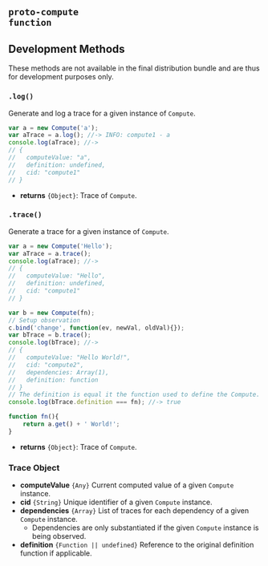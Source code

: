 ## <code>__proto-compute__ function</code>

## Development Methods
These methods are not available in the final distribution bundle and are thus for development purposes only.

### `.log()`
Generate and log a trace for a given instance of `Compute`.

```js
var a = new Compute('a');
var aTrace = a.log(); //-> INFO: compute1 - a
console.log(aTrace); //->
// {
//   computeValue: "a",
//   definition: undefined,
//   cid: "compute1"
// }
```

- __returns__ `{Object}`: Trace of `Compute`.

### `.trace()`
Generate a trace for a given instance of `Compute`.

```js
var a = new Compute('Hello');
var aTrace = a.trace();
console.log(aTrace); //->
// {
//   computeValue: "Hello",
//   definition: undefined,
//   cid: "compute1"
// }

var b = new Compute(fn);
// Setup observation
c.bind('change', function(ev, newVal, oldVal){});
var bTrace = b.trace();
console.log(bTrace); //->
// {
//   computeValue: "Hello World!",
//   cid: "compute2",
//   dependencies: Array(1),
//   definition: function
// }
// The definition is equal it the function used to define the Compute.
console.log(bTrace.definition === fn); //-> true

function fn(){
    return a.get() + ' World!';
}
```
- __returns__ `{Object}`: Trace of `Compute`.

### Trace Object
- __computeValue__ `{Any}` Current computed value of a given `Compute` instance.
- __cid__ `{String}` Unique identifier of a given `Compute` instance.
- __dependencies__ `{Array}` List of traces for each dependency of a given `Compute` instance.
    - Dependencies are only substantiated if the given `Compute` instance is being observed.
- __definition__ `{Function || undefined}` Reference to the original definition function if applicable.